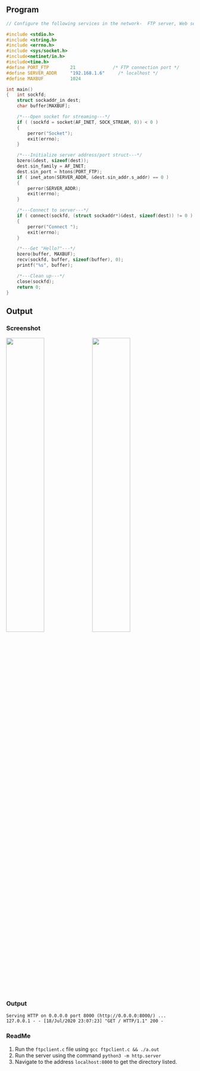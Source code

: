 ## Program

``` c
// Configure the following services in the network-  FTP server, Web server, File server - Implementation and Demonstration.

#include <stdio.h>
#include <string.h>
#include <errno.h>
#include <sys/socket.h>
#include<netinet/in.h>
#include<time.h>
#define PORT_FTP        21              /* FTP connection port */
#define SERVER_ADDR     "192.168.1.6"     /* localhost */
#define MAXBUF          1024

int main()
{   int sockfd;
    struct sockaddr_in dest;
    char buffer[MAXBUF];

    /*---Open socket for streaming---*/
    if ( (sockfd = socket(AF_INET, SOCK_STREAM, 0)) < 0 )
    {
        perror("Socket");
        exit(errno);
    }

    /*---Initialize server address/port struct---*/
    bzero(&dest, sizeof(dest));
    dest.sin_family = AF_INET;
    dest.sin_port = htons(PORT_FTP);
    if ( inet_aton(SERVER_ADDR, &dest.sin_addr.s_addr) == 0 )
    {
        perror(SERVER_ADDR);
        exit(errno);
    }

    /*---Connect to server---*/
    if ( connect(sockfd, (struct sockaddr*)&dest, sizeof(dest)) != 0 )
    {
        perror("Connect ");
        exit(errno);
    }

    /*---Get "Hello?"---*/
    bzero(buffer, MAXBUF);
    recv(sockfd, buffer, sizeof(buffer), 0);
    printf("%s", buffer);

    /*---Clean up---*/
    close(sockfd);
    return 0;
}


```
## Output

### Screenshot

<img src = "https://user-images.githubusercontent.com/35297280/87858389-3066e000-c94b-11ea-9788-f98729bd92c2.png" width = 45% >  <img src = "https://user-images.githubusercontent.com/35297280/87858390-3230a380-c94b-11ea-903c-1aac809b8a7d.png" width = 45% >


### Output

```
Serving HTTP on 0.0.0.0 port 8000 (http://0.0.0.0:8000/) ...
127.0.0.1 - - [18/Jul/2020 23:07:23] "GET / HTTP/1.1" 200 -
```

### ReadMe
1. Run the ```ftpclient.c``` file using ```gcc ftpclient.c && ./a.out```
2. Run the server using the command ```python3 -m http.server```
3. Navigate to the address ```localhost:8000``` to get the directory listed.
